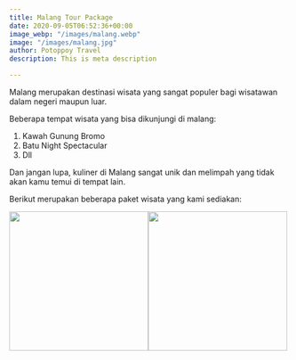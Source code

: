 ```yaml
---
title: Malang Tour Package
date: 2020-09-05T06:52:36+00:00
image_webp: "/images/malang.webp"
image: "/images/malang.jpg"
author: Potoppoy Travel
description: This is meta description

---
```

Malang merupakan destinasi wisata yang sangat populer bagi wisatawan dalam negeri maupun luar.

Beberapa tempat wisata yang bisa dikunjungi di malang:

1. Kawah Gunung Bromo
2. Batu Night Spectacular
3. Dll

Dan jangan lupa, kuliner di Malang sangat unik dan melimpah yang tidak akan kamu temui di tempat lain.

Berikut merupakan beberapa paket wisata yang kami sediakan:

[<img src="/images/3-pax-04-04.jpg" width="250"/>](/images/3-pax-04-04.jpg)[<img src="/images/5-pax-04.jpg" width="250"/>](/images/5-pax-04.jpg)